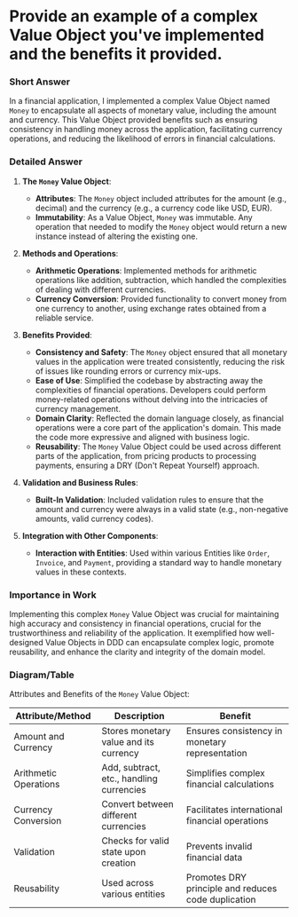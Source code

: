 # Provide an example of a complex Value Object you've implemented and the benefits it provided.

### Short Answer
In a financial application, I implemented a complex Value Object named `Money` to encapsulate all aspects of monetary value, including the amount and currency. This Value Object provided benefits such as ensuring consistency in handling money across the application, facilitating currency operations, and reducing the likelihood of errors in financial calculations.

### Detailed Answer
1. **The `Money` Value Object**:
    - **Attributes**: The `Money` object included attributes for the amount (e.g., decimal) and the currency (e.g., a currency code like USD, EUR).
    - **Immutability**: As a Value Object, `Money` was immutable. Any operation that needed to modify the `Money` object would return a new instance instead of altering the existing one.

2. **Methods and Operations**:
    - **Arithmetic Operations**: Implemented methods for arithmetic operations like addition, subtraction, which handled the complexities of dealing with different currencies.
    - **Currency Conversion**: Provided functionality to convert money from one currency to another, using exchange rates obtained from a reliable service.

3. **Benefits Provided**:
    - **Consistency and Safety**: The `Money` object ensured that all monetary values in the application were treated consistently, reducing the risk of issues like rounding errors or currency mix-ups.
    - **Ease of Use**: Simplified the codebase by abstracting away the complexities of financial operations. Developers could perform money-related operations without delving into the intricacies of currency management.
    - **Domain Clarity**: Reflected the domain language closely, as financial operations were a core part of the application's domain. This made the code more expressive and aligned with business logic.
    - **Reusability**: The `Money` Value Object could be used across different parts of the application, from pricing products to processing payments, ensuring a DRY (Don't Repeat Yourself) approach.

4. **Validation and Business Rules**:
    - **Built-In Validation**: Included validation rules to ensure that the amount and currency were always in a valid state (e.g., non-negative amounts, valid currency codes).

5. **Integration with Other Components**:
    - **Interaction with Entities**: Used within various Entities like `Order`, `Invoice`, and `Payment`, providing a standard way to handle monetary values in these contexts.

### Importance in Work
Implementing this complex `Money` Value Object was crucial for maintaining high accuracy and consistency in financial operations, crucial for the trustworthiness and reliability of the application. It exemplified how well-designed Value Objects in DDD can encapsulate complex logic, promote reusability, and enhance the clarity and integrity of the domain model.

### Diagram/Table
Attributes and Benefits of the `Money` Value Object:

| Attribute/Method    | Description                               | Benefit                                     |
|---------------------|-------------------------------------------|---------------------------------------------|
| Amount and Currency | Stores monetary value and its currency    | Ensures consistency in monetary representation |
| Arithmetic Operations | Add, subtract, etc., handling currencies | Simplifies complex financial calculations   |
| Currency Conversion | Convert between different currencies      | Facilitates international financial operations |
| Validation          | Checks for valid state upon creation      | Prevents invalid financial data             |
| Reusability         | Used across various entities              | Promotes DRY principle and reduces code duplication |
